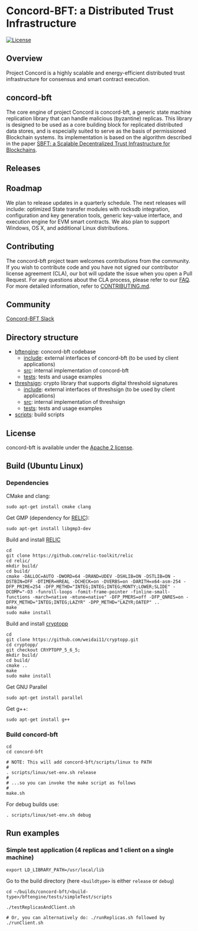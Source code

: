 # Concord-BFT: a Distributed Trust Infrastructure

[![License](https://img.shields.io/badge/License-Apache%202.0-blue.svg)](https://opensource.org/licenses/Apache-2.0)



<!-- ![Concored-bft Logo](TBD) -->


<!-- <img src="TODO.jpg" width="200" height="200" /> -->


Overview
----
Project Concord is a highly scalable and energy-efficient distributed trust infrastructure for consensus and smart contract execution.

concord-bft
----


The core engine of project Concord is concord-bft, a generic state machine replication library that can handle malicious (byzantine) replicas.
This library is designed to be used as a core building block for replicated distributed data stores, and is especially suited to serve as the basis of permissioned Blockchain systems.
Its implementation is based on the algorithm described in the paper [SBFT: a Scalable Decentralized Trust Infrastructure for
Blockchains](https://arxiv.org/pdf/1804.01626.pdf).

Releases
----

<!-- [0.5](https://link-to-the-release) -->


Roadmap
----
We plan to release updates in a quarterly schedule. The next releases will include: optimized State transfer modules with rocksdb integration, configuration and key generation tools, generic key-value interface, and execution engine for EVM smart contracts. We also plan to support Windows, OS X, and additional Linux distributions.


Contributing
----

The concord-bft project team welcomes contributions from the community. If you wish to contribute code and you have not
signed our contributor license agreement (CLA), our bot will update the issue when you open a Pull Request. For any
questions about the CLA process, please refer to our [FAQ](https://cla.vmware.com/faq). For more detailed information,
refer to [CONTRIBUTING.md](CONTRIBUTING.md).

Community
----

[Concord-BFT Slack](https://concordbft.slack.com/)



Directory structure
----

- [bftengine](./bftengine): concord-bft codebase
	- [include](./bftengine/include): external interfaces of concord-bft (to be used by client applications)
	- [src](./bftengine/src): internal implementation of concord-bft
    - [tests](./bftengine/tests): tests and usage examples
- [threshsign](./threshsign): crypto library that supports digital threshold signatures
	- [include](./threshsign/include): external interfaces of threshsign (to be used by client applications)
	- [src](./threshsign/src): internal implementation of threshsign
    - [tests](./threshsign/tests): tests and usage examples
- [scripts](./scripts): build scripts


License
----

concord-bft is available under the [Apache 2 license](LICENSE).



Build (Ubuntu Linux)
----
### Dependencies

CMake and clang:

    sudo apt-get install cmake clang

Get GMP (dependency for [RELIC](https://github.com/relic-toolkit/relic)):

    sudo apt-get install libgmp3-dev

Build and install [RELIC](https://github.com/relic-toolkit/relic)

    cd
    git clone https://github.com/relic-toolkit/relic
    cd relic/
    mkdir build/
    cd build/
    cmake -DALLOC=AUTO -DWORD=64 -DRAND=UDEV -DSHLIB=ON -DSTLIB=ON -DSTBIN=OFF -DTIMER=HREAL -DCHECK=on -DVERBS=on -DARITH=x64-asm-254 -DFP_PRIME=254 -DFP_METHD="INTEG;INTEG;INTEG;MONTY;LOWER;SLIDE" -DCOMP="-O3 -funroll-loops -fomit-frame-pointer -finline-small-functions -march=native -mtune=native" -DFP_PMERS=off -DFP_QNRES=on -DFPX_METHD="INTEG;INTEG;LAZYR" -DPP_METHD="LAZYR;OATEP" ..
    make
    sudo make install

Build and install [cryptopp](https://github.com/weidai11/cryptopp)

    cd
    git clone https://github.com/weidai11/cryptopp.git
    cd cryptopp/
    git checkout CRYPTOPP_5_6_5;
    mkdir build/
    cd build/
    cmake ..
    make
    sudo make install
	
Get GNU Parallel

    sudo apt-get install parallel

Get g++:

    sudo apt-get install g++


### Build concord-bft

    cd
    cd concord-bft

    # NOTE: This will add concord-bft/scripts/linux to PATH
    #
    . scripts/linux/set-env.sh release
    #
    # ...so you can invoke the make script as follows
    #
    make.sh


For debug builds use:

    . scripts/linux/set-env.sh debug



Run examples
----

### Simple test application (4 replicas and 1 client on a single machine)

    export LD_LIBRARY_PATH=/usr/local/lib

Go to the build directory (here `<buildtype>` is either `release` or `debug`)

    cd ~/builds/concord-bft/<build-type>/bftengine/tests/simpleTest/scripts

    ./testReplicasAndClient.sh

    # Or, you can alternatively do: ./runReplicas.sh followed by ./runClient.sh
